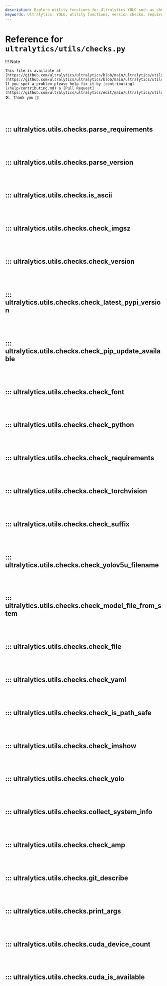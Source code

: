 ```yaml
---
description: Explore utility functions for Ultralytics YOLO such as checking versions, image sizes, and requirements.
keywords: Ultralytics, YOLO, utility functions, version checks, requirements, image size
---
```


# Reference for `ultralytics/utils/checks.py`

!!! Note

    This file is available at [https://github.com/ultralytics/ultralytics/blob/main/ultralytics/utils/checks.py](https://github.com/ultralytics/ultralytics/blob/main/ultralytics/utils/checks.py). If you spot a problem please help fix it by [contributing](/help/contributing.md) a [Pull Request](https://github.com/ultralytics/ultralytics/edit/main/ultralytics/utils/checks.py) 🛠️. Thank you 🙏!

<br><br>

## ::: ultralytics.utils.checks.parse_requirements

<br><br>

## ::: ultralytics.utils.checks.parse_version

<br><br>

## ::: ultralytics.utils.checks.is_ascii

<br><br>

## ::: ultralytics.utils.checks.check_imgsz

<br><br>

## ::: ultralytics.utils.checks.check_version

<br><br>

## ::: ultralytics.utils.checks.check_latest_pypi_version

<br><br>

## ::: ultralytics.utils.checks.check_pip_update_available

<br><br>

## ::: ultralytics.utils.checks.check_font

<br><br>

## ::: ultralytics.utils.checks.check_python

<br><br>

## ::: ultralytics.utils.checks.check_requirements

<br><br>

## ::: ultralytics.utils.checks.check_torchvision

<br><br>

## ::: ultralytics.utils.checks.check_suffix

<br><br>

## ::: ultralytics.utils.checks.check_yolov5u_filename

<br><br>

## ::: ultralytics.utils.checks.check_model_file_from_stem

<br><br>

## ::: ultralytics.utils.checks.check_file

<br><br>

## ::: ultralytics.utils.checks.check_yaml

<br><br>

## ::: ultralytics.utils.checks.check_is_path_safe

<br><br>

## ::: ultralytics.utils.checks.check_imshow

<br><br>

## ::: ultralytics.utils.checks.check_yolo

<br><br>

## ::: ultralytics.utils.checks.collect_system_info

<br><br>

## ::: ultralytics.utils.checks.check_amp

<br><br>

## ::: ultralytics.utils.checks.git_describe

<br><br>

## ::: ultralytics.utils.checks.print_args

<br><br>

## ::: ultralytics.utils.checks.cuda_device_count

<br><br>

## ::: ultralytics.utils.checks.cuda_is_available

<br><br>